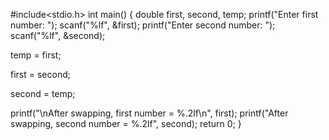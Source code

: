 #include<stdio.h>
int main() {
  double first, second, temp;
  printf("Enter first number: ");
  scanf("%lf", &first);
  printf("Enter second number: ");
  scanf("%lf", &second);
  
  temp = first;
 
  first = second;
  
  second = temp;

  printf("\nAfter swapping, first number = %.2lf\n", first);
  printf("After swapping, second number = %.2lf", second);
  return 0;
}
